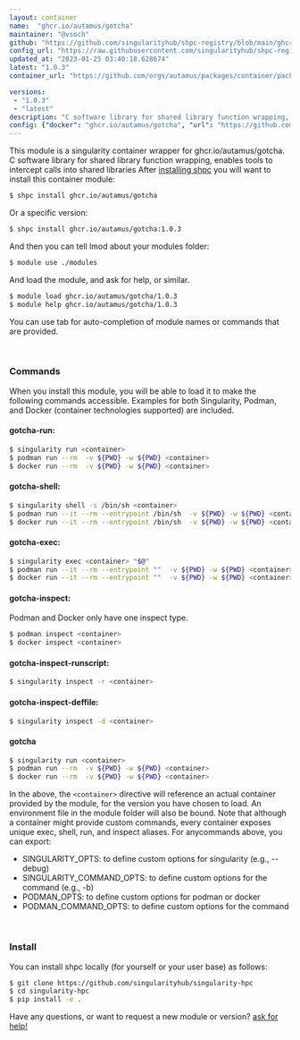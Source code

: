 ```yaml
---
layout: container
name:  "ghcr.io/autamus/gotcha"
maintainer: "@vsoch"
github: "https://github.com/singularityhub/shpc-registry/blob/main/ghcr.io/autamus/gotcha/container.yaml"
config_url: "https://raw.githubusercontent.com/singularityhub/shpc-registry/main/ghcr.io/autamus/gotcha/container.yaml"
updated_at: "2023-01-25 03:40:18.628674"
latest: "1.0.3"
container_url: "https://github.com/orgs/autamus/packages/container/package/gotcha"

versions:
 - "1.0.3"
 - "latest"
description: "C software library for shared library function wrapping, enables tools to intercept calls into shared libraries"
config: {"docker": "ghcr.io/autamus/gotcha", "url": "https://github.com/orgs/autamus/packages/container/package/gotcha", "maintainer": "@vsoch", "description": "C software library for shared library function wrapping, enables tools to intercept calls into shared libraries", "latest": {"1.0.3": "sha256:931a3e1dfd0bef321dda3bb8157cfff6d6cb2d6a579eb2c3d9df6b971dbc6423"}, "tags": {"1.0.3": "sha256:931a3e1dfd0bef321dda3bb8157cfff6d6cb2d6a579eb2c3d9df6b971dbc6423", "latest": "sha256:931a3e1dfd0bef321dda3bb8157cfff6d6cb2d6a579eb2c3d9df6b971dbc6423"}}
---
```


This module is a singularity container wrapper for ghcr.io/autamus/gotcha.
C software library for shared library function wrapping, enables tools to intercept calls into shared libraries
After [installing shpc](#install) you will want to install this container module:


```bash
$ shpc install ghcr.io/autamus/gotcha
```

Or a specific version:

```bash
$ shpc install ghcr.io/autamus/gotcha:1.0.3
```

And then you can tell lmod about your modules folder:

```bash
$ module use ./modules
```

And load the module, and ask for help, or similar.

```bash
$ module load ghcr.io/autamus/gotcha/1.0.3
$ module help ghcr.io/autamus/gotcha/1.0.3
```

You can use tab for auto-completion of module names or commands that are provided.

<br>

### Commands

When you install this module, you will be able to load it to make the following commands accessible.
Examples for both Singularity, Podman, and Docker (container technologies supported) are included.

#### gotcha-run:

```bash
$ singularity run <container>
$ podman run --rm  -v ${PWD} -w ${PWD} <container>
$ docker run --rm  -v ${PWD} -w ${PWD} <container>
```

#### gotcha-shell:

```bash
$ singularity shell -s /bin/sh <container>
$ podman run --it --rm --entrypoint /bin/sh  -v ${PWD} -w ${PWD} <container>
$ docker run --it --rm --entrypoint /bin/sh  -v ${PWD} -w ${PWD} <container>
```

#### gotcha-exec:

```bash
$ singularity exec <container> "$@"
$ podman run --it --rm --entrypoint ""  -v ${PWD} -w ${PWD} <container> "$@"
$ docker run --it --rm --entrypoint ""  -v ${PWD} -w ${PWD} <container> "$@"
```

#### gotcha-inspect:

Podman and Docker only have one inspect type.

```bash
$ podman inspect <container>
$ docker inspect <container>
```

#### gotcha-inspect-runscript:

```bash
$ singularity inspect -r <container>
```

#### gotcha-inspect-deffile:

```bash
$ singularity inspect -d <container>
```



#### gotcha

```bash
$ singularity run <container>
$ podman run --rm  -v ${PWD} -w ${PWD} <container>
$ docker run --rm  -v ${PWD} -w ${PWD} <container>
```


In the above, the `<container>` directive will reference an actual container provided
by the module, for the version you have chosen to load. An environment file in the
module folder will also be bound. Note that although a container
might provide custom commands, every container exposes unique exec, shell, run, and
inspect aliases. For anycommands above, you can export:

 - SINGULARITY_OPTS: to define custom options for singularity (e.g., --debug)
 - SINGULARITY_COMMAND_OPTS: to define custom options for the command (e.g., -b)
 - PODMAN_OPTS: to define custom options for podman or docker
 - PODMAN_COMMAND_OPTS: to define custom options for the command

<br>

### Install

You can install shpc locally (for yourself or your user base) as follows:

```bash
$ git clone https://github.com/singularityhub/singularity-hpc
$ cd singularity-hpc
$ pip install -e .
```

Have any questions, or want to request a new module or version? [ask for help!](https://github.com/singularityhub/singularity-hpc/issues)